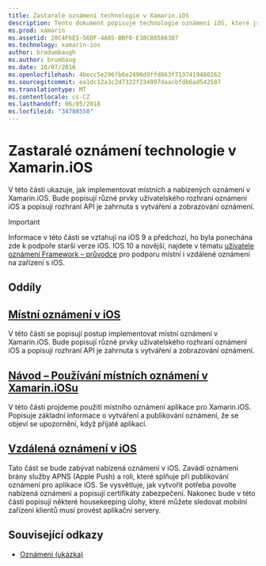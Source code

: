```yaml
---
title: Zastaralé oznámení technologie v Xamarin.iOS
description: Tento dokument popisuje technologie oznámení iOS, které jsou zastaralé považuje rozhraní oznámení uživateli, zavedená v iOS 10.
ms.prod: xamarin
ms.assetid: 20C4F6E5-56DF-4A85-BBF0-E38C88586307
ms.technology: xamarin-ios
author: bradumbaugh
ms.author: brumbaug
ms.date: 10/07/2016
ms.openlocfilehash: 4becc5e296fb6e2496d9ffd863f7137419480262
ms.sourcegitcommit: ea1dc12a3c2d7322f234997daacbfdb6ad542507
ms.translationtype: MT
ms.contentlocale: cs-CZ
ms.lasthandoff: 06/05/2018
ms.locfileid: "34788550"
---
```

# <a name="deprecated-notification-technologies-in-xamarinios"></a>Zastaralé oznámení technologie v Xamarin.iOS

V této části ukazuje, jak implementovat místních a nabízených oznámení v Xamarin.iOS. Bude popisují různé prvky uživatelského rozhraní oznámení iOS a popisují rozhraní API je zahrnuta s vytváření a zobrazování oznámení.

> [!IMPORTANT]
> Informace v této části se vztahují na iOS 9 a předchozí, ho byla ponechána zde k podpoře starší verze iOS. IOS 10 a novější, najdete v tématu [uživatele oznámení Framework – průvodce](~/ios/platform/user-notifications/index.md) pro podporu místní i vzdálené oznámení na zařízení s iOS.

## <a name="sections"></a>Oddíly

<a name="Local Notifications In iOS" />

##  <a name="local-notifications-in-ioslocal-notifications-in-iosmd"></a>[Místní oznámení v iOS](local-notifications-in-ios.md)

V této části se popisují postup implementovat místní oznámení v Xamarin.iOS. Bude popisují různé prvky uživatelského rozhraní oznámení iOS a popisují rozhraní API je zahrnuta s vytváření a zobrazování oznámení.

<a name="Local Notifications Walkthrough" />

##  <a name="walkthrough---using-local-notifications-in-xamarinioslocal-notifications-in-ios-walkthroughmd"></a>[Návod – Používání místních oznámení v Xamarin.iOSu](local-notifications-in-ios-walkthrough.md)

V této části projdeme použití místního oznámení aplikace pro Xamarin.iOS. Popisuje základní informace o vytváření a publikování oznámení, že se objeví se upozornění, když přijaté aplikací.

<a name="Remote Notifications In iOS" />

##  <a name="remote-notifications-in-iosremote-notifications-in-iosmd"></a>[Vzdálená oznámení v iOS](remote-notifications-in-ios.md)

Tato část se bude zabývat nabízená oznámení v iOS. Zavádí oznámení brány služby APNS (Apple Push) a roli, které splňuje při publikování oznámení pro aplikace iOS. Se vysvětluje, jak vytvořit potřeba povolte nabízená oznámení a popisují certifikáty zabezpečení. Nakonec bude v této části popisují některé housekeeping úlohy, které můžete sledovat mobilní zařízení klientů musí provést aplikační servery.

## <a name="related-links"></a>Související odkazy

- [Oznámení (ukázka)](https://developer.xamarin.com/samples/monotouch/Notifications/)
